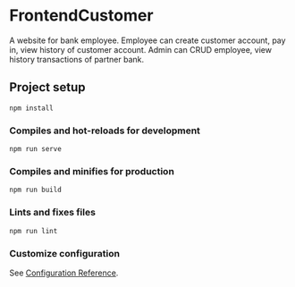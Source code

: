# FrontendCustomer

A website for bank employee. Employee can create customer account, pay in, view history of customer account.
Admin can CRUD employee, view history transactions of partner bank.

## Project setup
```
npm install
```

### Compiles and hot-reloads for development
```
npm run serve
```

### Compiles and minifies for production
```
npm run build
```

### Lints and fixes files
```
npm run lint
```

### Customize configuration
See [Configuration Reference](https://cli.vuejs.org/config/).
